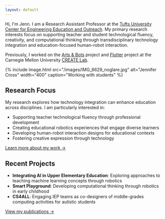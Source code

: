```yaml
---
layout: default
---
```


Hi, I'm Jenn. I am a Research Assistant Professor at the [Tufts University Center for Engineering Education and Outreach](https://ceeo.tufts.edu/). My primary research interests focus on supporting teacher and student technological fluency, creativity, and computational thinking through transdisciplinary technology integration and education-focused human-robot interaction.

Previously, I worked on the [Arts & Bots](http://www.cmucreatelab.org/projects/Arts_&_Bots) project and [Flutter](http://www.cmucreatelab.org/projects/Flutter) project at the Carnegie Mellon University [CREATE Lab](https://cmucreatelab.org/).

{% include image.html src="/images/IMG_6629_noglare.jpg" alt="Jennifer Cross" width="400" caption="Working with students" %}

## Research Focus

My research explores how technology integration can enhance education across disciplines. I am particularly interested in:

-   Supporting teacher technological fluency through professional development
-   Creating educational robotics experiences that engage diverse learners
-   Developing human-robot interaction designs for educational contexts
-   Fostering creative expression through technology

[Learn more about my work →](/about)

## Recent Projects

-   **Integrating AI in Upper Elementary Education**: Exploring approaches to teaching machine learning concepts through robotics
-   **Smart Playground**: Developing computational thinking through robotics in early childhood
-   **CS4ALL**: Engaging IEP teams as co-designers of middle-grades computing activities for autistic students

[View my publications →](/publications)
